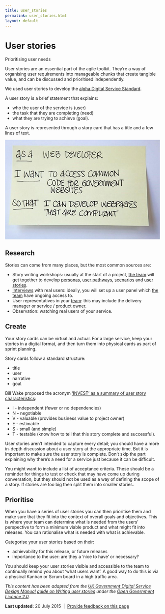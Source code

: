 ```yaml
---
title: user_stories
permalink: user_stories.html
layout: default
---
```

User stories
============

Prioritising user needs

User stories are an essential part of the agile toolkit. They’re a way of organising user requirements into manageable chunks that create tangible value, and can be discussed and prioritised independently.

We used user stories to develop the [alpha Digital Service Standard](../standard/foi_act_and_information_publication_scheme.md).

A user story is a brief statement that explains:

-   who the user of the service is (user)
-   the task that they are completing (need)
-   what they are trying to achieve (goal).

A user story is represented through a story card that has a title and a few lines of text.

![Written on a post-it note - as a web developer I want to access common code for government websites so that I can develop webpages that are compliant](../sites/g/files/net261/f/styles/large/public/userstories-notepad_1.jpg%3Fitok=wu23O_TO)

Research
--------

Stories can come from many places, but the most common sources are:

-   Story writing workshops: usually at the start of a project, [the team](../foi_act_and_information_publication_scheme.md) will get together to develop [personas](foi_act_and_information_publication_scheme.md), [user pathways](foi_act_and_information_publication_scheme.md), [scenarios](foi_act_and_information_publication_scheme.md) and [user stories](foi_act_and_information_publication_scheme.md).
-   [Interviews](foi_act_and_information_publication_scheme.md) with real users: ideally, you will set up a user panel which [the team](../foi_act_and_information_publication_scheme.md) have ongoing access to.
-   User representatives in your [team](../foi_act_and_information_publication_scheme.md): this may include the delivery manager or service / product owner.
-   Observation: watching real users of your service.

Create
------

Your story cards can be virtual and actual. For a large service, keep your stories in a digital format, and then turn them into physical cards as part of sprint planning.

Story cards follow a standard structure:

-   title 
-   user
-   narrative
-   goal.

Bill Wake proposed the acronym [‘INVEST’ as a summary of user story characteristics](http://xp123.com/articles/invest-in-good-stories-and-smart-tasks/):

-   I - independent (fewer or no dependencies)
-   N **-** negotiable
-   V - valuable (provides business value to project owner)
-   E - estimable
-   S - small (and simple)
-   T - testable (know how to tell that this story complete and successful).

User stories aren’t intended to capture every detail; you should have a more in-depth discussion about a user story at the appropriate time. But it is important to make sure the user story is complete. Don’t skip the part explaining why there’s a need for a service just because it can be difficult.

You might want to include a list of acceptance criteria. These should be a reminder for things to test or check that may have come up during conversation, but they should not be used as a way of defining the scope of a story. If stories are too big then split them into smaller stories.

Prioritise
----------

When you have a series of user stories you can then prioritise them and make sure that they fit into the context of overall goals and objectives. This is where your team can determine what is needed from the users’ perspective to form a minimum viable product and what might fit into releases. You can rationalise what is needed with what is achievable.

Categorise your user stories based on their:

-   achievability for this release, or future releases
-   importance to the user: are they a ‘nice to have’ or necessary?

You should keep your user stories visible and accessible to the team to continually remind you about ‘what users want’. A good way to do this is via a physical Kanban or Scrum board in a high traffic area.

*This content has been adapted from the [UK Government Digital Service Design Manual guide on Writing user stories](https://www.gov.uk/service-manual/agile/writing-foi_act_and_information_publication_scheme.md) under the [Open Government Licence 2.0](http://www.nationalarchives.gov.uk/doc/open-government-licence/version/2).*

**Last updated:** 20 July 2015  |  [Provide feedback on this page](../feedback%3Furl_from=Userresearch-Userstories.html)

